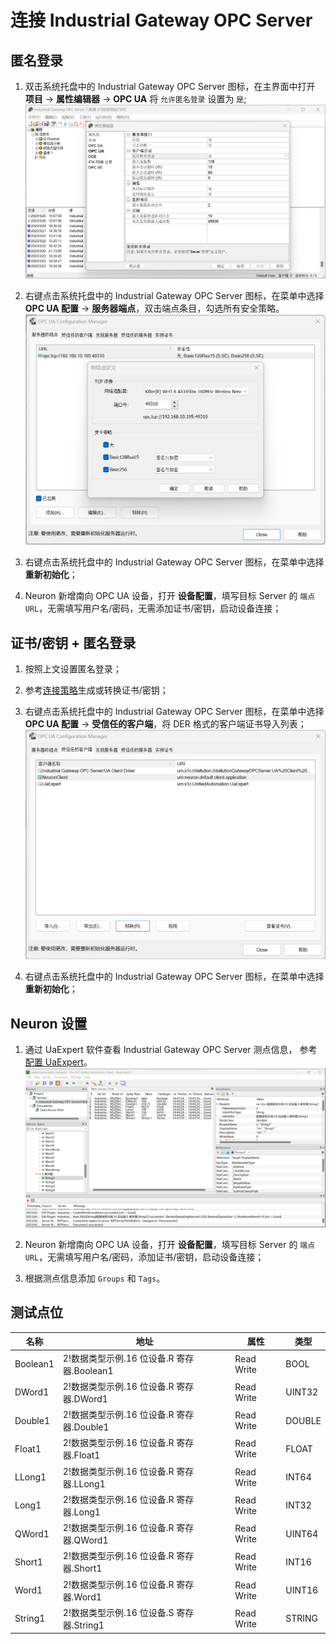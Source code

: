 # 连接 Industrial Gateway OPC Server

## 匿名登录

1. 双击系统托盘中的 Industrial Gateway OPC Server 图标，在主界面中打开 **项目** -> **属性编辑器** -> **OPC UA** 将 `允许匿名登录` 设置为 `是`;
![igs-1](./assets/igs-1.jpg)

2. 右键点击系统托盘中的 Industrial Gateway OPC Server 图标，在菜单中选择 **OPC UA 配置** -> **服务器端点**，双击端点条目，勾选所有安全策略。
![igs-2](./assets/igs-2.jpg)

3. 右键点击系统托盘中的 Industrial Gateway OPC Server 图标，在菜单中选择 **重新初始化**；

4. Neuron 新增南向 OPC UA 设备，打开 **设备配置**，填写目标 Server 的 `端点 URL`，无需填写用户名/密码，无需添加证书/密钥，启动设备连接；

## 证书/密钥 + 匿名登录

1. 按照上文设置匿名登录；

2. 参考[连接策略](./policy.md)生成或转换证书/密钥；

3. 右键点击系统托盘中的 Industrial Gateway OPC Server 图标，在菜单中选择 **OPC UA 配置** -> **受信任的客户端**，将 DER 格式的客户端证书导入列表；
![igs-3](./assets/igs-3.jpg)

4. 右键点击系统托盘中的 Industrial Gateway OPC Server 图标，在菜单中选择 **重新初始化**；

## Neuron 设置

1. 通过 UaExpert 软件查看 Industrial Gateway OPC Server 测点信息， 参考 [配置 UaExpert](./uaexpert.md)。
![igs-4](./assets/igs-4.jpg)

1. Neuron 新增南向 OPC UA 设备，打开 **设备配置**，填写目标 Server 的 `端点 URL`，无需填写用户名/密码，添加证书/密钥，启动设备连接；

2. 根据测点信息添加 `Groups` 和 `Tags`。

## 测试点位

| 名称     | 地址                                       | 属性       | 类型   |
| -------- | ------------------------------------------ | ---------- | ------ |
| Boolean1 | 2!数据类型示例.16 位设备.R 寄存器.Boolean1 | Read Write | BOOL   |
| DWord1   | 2!数据类型示例.16 位设备.R 寄存器.DWord1   | Read Write | UINT32 |
| Double1  | 2!数据类型示例.16 位设备.R 寄存器.Double1  | Read Write | DOUBLE |
| Float1   | 2!数据类型示例.16 位设备.R 寄存器.Float1   | Read Write | FLOAT  |
| LLong1   | 2!数据类型示例.16 位设备.R 寄存器.LLong1   | Read Write | INT64  |
| Long1    | 2!数据类型示例.16 位设备.R 寄存器.Long1    | Read Write | INT32  |
| QWord1   | 2!数据类型示例.16 位设备.R 寄存器.QWord1   | Read Write | UINT64 |
| Short1   | 2!数据类型示例.16 位设备.R 寄存器.Short1   | Read Write | INT16  |
| Word1    | 2!数据类型示例.16 位设备.R 寄存器.Word1    | Read Write | UINT16 |
| String1  | 2!数据类型示例.16 位设备.S 寄存器.String1  | Read Write | STRING |

